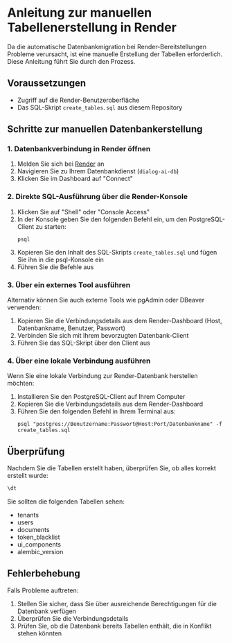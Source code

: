 # Anleitung zur manuellen Tabellenerstellung in Render

Da die automatische Datenbankmigration bei Render-Bereitstellungen Probleme verursacht, ist eine manuelle Erstellung der Tabellen erforderlich. Diese Anleitung führt Sie durch den Prozess.

## Voraussetzungen

- Zugriff auf die Render-Benutzeroberfläche
- Das SQL-Skript `create_tables.sql` aus diesem Repository

## Schritte zur manuellen Datenbankerstellung

### 1. Datenbankverbindung in Render öffnen

1. Melden Sie sich bei [Render](https://dashboard.render.com/) an
2. Navigieren Sie zu Ihrem Datenbankdienst (`dialog-ai-db`)
3. Klicken Sie im Dashboard auf "Connect"

### 2. Direkte SQL-Ausführung über die Render-Konsole

1. Klicken Sie auf "Shell" oder "Console Access"
2. In der Konsole geben Sie den folgenden Befehl ein, um den PostgreSQL-Client zu starten:
   ```
   psql
   ```
3. Kopieren Sie den Inhalt des SQL-Skripts `create_tables.sql` und fügen Sie ihn in die psql-Konsole ein
4. Führen Sie die Befehle aus

### 3. Über ein externes Tool ausführen

Alternativ können Sie auch externe Tools wie pgAdmin oder DBeaver verwenden:

1. Kopieren Sie die Verbindungsdetails aus dem Render-Dashboard (Host, Datenbankname, Benutzer, Passwort)
2. Verbinden Sie sich mit Ihrem bevorzugten Datenbank-Client
3. Führen Sie das SQL-Skript über den Client aus

### 4. Über eine lokale Verbindung ausführen

Wenn Sie eine lokale Verbindung zur Render-Datenbank herstellen möchten:

1. Installieren Sie den PostgreSQL-Client auf Ihrem Computer
2. Kopieren Sie die Verbindungsdetails aus dem Render-Dashboard
3. Führen Sie den folgenden Befehl in Ihrem Terminal aus:
   ```
   psql "postgres://Benutzername:Passwort@Host:Port/Datenbankname" -f create_tables.sql
   ```

## Überprüfung

Nachdem Sie die Tabellen erstellt haben, überprüfen Sie, ob alles korrekt erstellt wurde:

```sql
\dt
```

Sie sollten die folgenden Tabellen sehen:
- tenants
- users
- documents
- token_blacklist
- ui_components
- alembic_version

## Fehlerbehebung

Falls Probleme auftreten:

1. Stellen Sie sicher, dass Sie über ausreichende Berechtigungen für die Datenbank verfügen
2. Überprüfen Sie die Verbindungsdetails
3. Prüfen Sie, ob die Datenbank bereits Tabellen enthält, die in Konflikt stehen könnten 